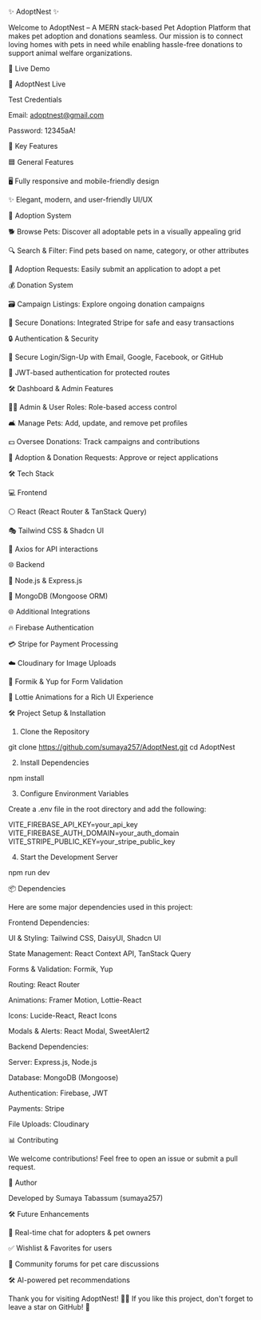✨ AdoptNest ✨

Welcome to AdoptNest – A MERN stack-based Pet Adoption Platform that makes pet adoption and donations seamless. Our mission is to connect loving homes with pets in need while enabling hassle-free donations to support animal welfare organizations.

🚀 Live Demo

🔗 AdoptNest Live

Test Credentials

Email: adoptnest@gmail.com

Password: 12345aA!

🌟 Key Features

🟦 General Features

🖥️ Fully responsive and mobile-friendly design

✨ Elegant, modern, and user-friendly UI/UX

🐾 Adoption System

🐕 Browse Pets: Discover all adoptable pets in a visually appealing grid

🔍 Search & Filter: Find pets based on name, category, or other attributes

📝 Adoption Requests: Easily submit an application to adopt a pet

💰 Donation System

🗃️ Campaign Listings: Explore ongoing donation campaigns

💎 Secure Donations: Integrated Stripe for safe and easy transactions

🔒 Authentication & Security

🔑 Secure Login/Sign-Up with Email, Google, Facebook, or GitHub

🔐 JWT-based authentication for protected routes

🛠️ Dashboard & Admin Features

👨‍💼 Admin & User Roles: Role-based access control

🛋️ Manage Pets: Add, update, and remove pet profiles

💵 Oversee Donations: Track campaigns and contributions

📩 Adoption & Donation Requests: Approve or reject applications

🛠️ Tech Stack

💻 Frontend

⚪ React (React Router & TanStack Query)

🎭 Tailwind CSS & Shadcn UI

📼 Axios for API interactions

🌐 Backend

🔵 Node.js & Express.js

🌳 MongoDB (Mongoose ORM)

🌐 Additional Integrations

🔥 Firebase Authentication

💳 Stripe for Payment Processing

☁️ Cloudinary for Image Uploads

📄 Formik & Yup for Form Validation

🎦 Lottie Animations for a Rich UI Experience

🛠️ Project Setup & Installation

1. Clone the Repository

git clone https://github.com/sumaya257/AdoptNest.git
cd AdoptNest

2. Install Dependencies

npm install

3. Configure Environment Variables

Create a .env file in the root directory and add the following:

VITE_FIREBASE_API_KEY=your_api_key
VITE_FIREBASE_AUTH_DOMAIN=your_auth_domain
VITE_STRIPE_PUBLIC_KEY=your_stripe_public_key

4. Start the Development Server

npm run dev

📦 Dependencies

Here are some major dependencies used in this project:

Frontend Dependencies:

UI & Styling: Tailwind CSS, DaisyUI, Shadcn UI

State Management: React Context API, TanStack Query

Forms & Validation: Formik, Yup

Routing: React Router

Animations: Framer Motion, Lottie-React

Icons: Lucide-React, React Icons

Modals & Alerts: React Modal, SweetAlert2

Backend Dependencies:

Server: Express.js, Node.js

Database: MongoDB (Mongoose)

Authentication: Firebase, JWT

Payments: Stripe

File Uploads: Cloudinary

📊 Contributing

We welcome contributions! Feel free to open an issue or submit a pull request.

👤 Author

Developed by Sumaya Tabassum (sumaya257)

🛠️ Future Enhancements

🔄 Real-time chat for adopters & pet owners

✅ Wishlist & Favorites for users

🏢 Community forums for pet care discussions

🛠️ AI-powered pet recommendations

Thank you for visiting AdoptNest! 🐾🌟 If you like this project, don't forget to leave a star on GitHub! 💖

